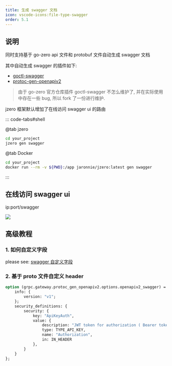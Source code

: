 ```yaml
---
title: 生成 swagger 文档
icon: vscode-icons:file-type-swagger
order: 5.1
---
```


## 说明

同时支持基于 go-zero api 文件和 protobuf 文件自动生成 swagger 文档

其中自动生成 swagger 的插件如下:

* [goctl-swagger](https://github.com/jzero-io/goctl-swagger)
* [protoc-gen-openapiv2](https://github.com/grpc-ecosystem/grpc-gateway/tree/main/protoc-gen-openapiv2)

> 由于 go-zero 官方仓库插件 goctl-swagger 不怎么维护了, 并在实际使用中存在一些 bug, 所以 fork 了一份进行维护.

jzero 框架默认增加了在线访问 swagger ui 的路由

::: code-tabs#shell

@tab jzero

```bash
cd your_project
jzero gen swagger
```

@tab Docker
```bash
cd your_project
docker run --rm -v ${PWD}:/app jaronnie/jzero:latest gen swagger
```
:::

## 在线访问 swagger ui

ip:port/swagger

![](https://oss.jaronnie.com/image-20240731134511973.png)

## 高级教程

### 1. 如何自定义字段

please see: [swagger 自定义字段](../faq/swagger.md)

### 2. 基于 proto 文件自定义 header

```protobuf
option (grpc.gateway.protoc_gen_openapiv2.options.openapiv2_swagger) = {
    info: {
        version: "v1";
    };
    security_definitions: {
        security: {
            key: "ApiKeyAuth",
            value: {
                description: "JWT token for authorization ( Bearer token )"
                type: TYPE_API_KEY,
                name: "Authorization",
                in: IN_HEADER
            },
        }
    }
};
```